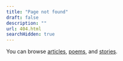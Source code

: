 ```yaml
---
title: "Page not found"
draft: false
description: ""
url: 404.html
searchHidden: true
---
```


You can browse [articles](/articles), [poems](/poems), and [stories](/stories).
